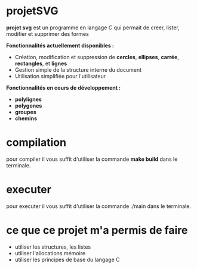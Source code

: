 # projetSVG

**projet svg** est un programme en langage *C* qui permait de creer, lister, modifier et supprimer des formes

**Fonctionnalités actuellement disponibles :**
- Création, modification et suppression de **cercles**, **ellipses**, **carrée**, **rectangles**, et **lignes**
- Gestion simple de la structure interne du document
- Utilisation simplifiée pour l'utilisateur

**Fonctionnalités en cours de développement :**
- **polylignes**
- **polygones**
- **groupes**
- **chemins**


# compilation

pour compiler il vous suffit d'utiliser la commande **make build** dans le terminale.

# executer

pour executer il vous suffit d'utiliser la commande ./main dans le terminale.


# ce que ce projet m'a permis de faire

- utiliser les structures, les listes
- utiliser l'allocations mémoire
- utiliser les principes de base du langage C



